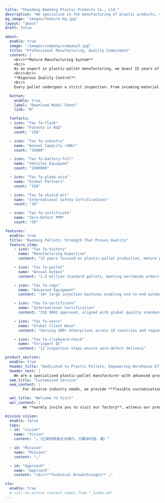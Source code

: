 ```yaml
---
title: "Shandong Baoheng Plastic Products Co., Ltd."
description: "We specialize in the manufacturing of plastic products, serving the warehousing, logistics, food processing, and chemical industries. Our products are recognized for consistent quality and are exported worldwide."
bg_image: "images/feature-bg.jpg"
layout: "about"
draft: false

about:
  enable: true
  image: "/images/company/company3.jpg"
  title: "Professional Manufacturing, Quality Commitment"
  content: |
    <br/>**Mature Manufacturing System**
    <br/>
    As an expert in plastic-pallet manufacturing, we boast 15 years of experience, fully automated injection lines and modern workshops. Scaled production and lean management ensure consistency and steady supply. With an annual capacity of 1.58 million pallets, we meet global demand.
    <br/><br/>
    **Rigorous Quality Control**
    <br/>
    Every pallet undergoes a strict inspection. From incoming-material testing to load trials, international-standard equipment verifies impact resistance, corrosion resistance and dimensional accuracy—guaranteeing reliable logistics performance.

  button:
    enable: true
    label: "Download Model Sheet"
    link: "#"

  funfacts:
  - icon: "fas fa-flask"
    name: "Patents in R&D"
    count: "150"

  - icon: "fas fa-industry"
    name: "Annual Capacity (GWh)"
    count: "35000"

  - icon: "fas fa-battery-full"
    name: "Vehicles Equipped"
    count: "1000000"

  - icon: "fas fa-globe-asia"
    name: "Global Partners"
    count: "150"

  - icon: "fas fa-shield-alt"
    name: "International Safety Certifications"
    count: "18"

  - icon: "fas fa-certificate"
    name: "Zero-Defect PPM"
    count: "50"

features:
  enable: true
  title: "Baoheng Pallets: Strength That Proves Quality"
  feature_item:
    - icon: "fas fa-history"
      name: "Manufacturing Expertise"
      content: "15 years focused on plastic-pallet production, mature processes"

    - icon: "fas fa-pallet"
      name: "Annual Output"
      content: "1.5 million standard pallets, meeting worldwide orders"

    - icon: "fas fa-cogs"
      name: "Advanced Equipment"
      content: "10+ large injection machines enabling end-to-end automation"

    - icon: "fas fa-certificate"
      name: "International Certification"
      content: "ISO 9001 approved, aligned with global quality standards"

    - icon: "fas fa-users"
      name: "Global Client Base"
      content: "Serving 200+ enterprises across 19 countries and regions"

    - icon: "fas fa-clipboard-check"
      name: "Stringent QC"
      content: "12 inspection steps ensure zero-defect delivery"

product_section:
  enable: true
  header_title: "Dedicated to Plastic Pallets, Empowering Warehouse Efficiency"
  header_text: |
    We are a specialised plastic-pallet manufacturer with advanced processes and strict QC, offering a full range of pallets that meet international standards for warehousing and logistics.
  oem_title: "Customised Service"
  oem_content: |
        For diverse industry needs, we provide **flexible customisation**, tailoring pallets that fit you perfectly.

  wel_title: "Welcome to Visit"
  wel_content: |
        We **warmly invite you to visit our factory**, witness our production, technology and quality management first-hand.

mission_vision:
  enable: false
  tabs:
  - id: "vision"
    name: "Vision"
    content: "…（已保持原格式与换行，只翻译内容，略）"

  - id: "Mission"
    name: "Mission"
    content: "…"

  - id: "Approach"
    name: "Approach"
    content: "<br/>**Technical Breakthroughs** …"

cta:
  enable: true
  # call-to-action content comes from "_index.md"
---
```

